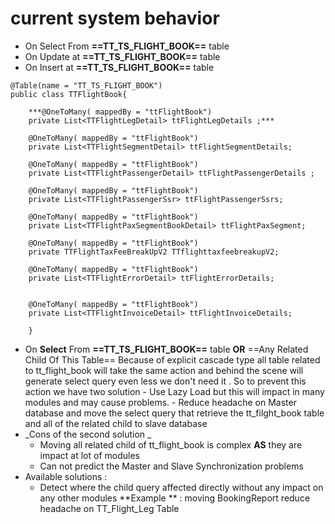 # current system behavior
- On Select From **==TT_TS_FLIGHT_BOOK==** table
- On Update at **==TT_TS_FLIGHT_BOOK==** table
- On Insert at **==TT_TS_FLIGHT_BOOK==** table

```
@Table(name = "TT_TS_FLIGHT_BOOK")
public class TTFlightBook{

	***@OneToMany( mappedBy = "ttFlightBook")
	private List<TTFlightLegDetail> ttFlightLegDetails ;***
	
	@OneToMany( mappedBy = "ttFlightBook")
	private List<TTFlightSegmentDetail> ttFlightSegmentDetails;

	@OneToMany( mappedBy = "ttFlightBook")
	private List<TTFlightPassengerDetail> ttFlightPassengerDetails ;

	@OneToMany( mappedBy = "ttFlightBook")
	private List<TTFlightPassengerSsr> ttFlightPassengerSsrs;

	@OneToMany( mappedBy = "ttFlightBook")
	private List<TTFlightPaxSegmentBookDetail> ttFlightPaxSegment;
	
	@OneToMany( mappedBy = "ttFlightBook")
	private TTFlightTaxFeeBreakUpV2 TTflighttaxfeebreakupV2;

	@OneToMany( mappedBy = "ttFlightBook")
	private List<TTFlightErrorDetail> ttFlightErrorDetails;


	@OneToMany( mappedBy = "ttFlightBook")
	private List<TTFlightInvoiceDetail> ttFlightInvoiceDetails;
	
	}
```

- On **Select** From  **==TT_TS_FLIGHT_BOOK==** table **OR** ==Any Related Child Of This Table==
		Because of explicit cascade type all table related to tt_flight_book will take the same action and behind the scene will generate select query even less we don't need it .
	 So to prevent this action we have two solution
		- Use Lazy Load but this will impact in many modules and may cause problems.
		- Reduce headache on Master database and move the select query that retrieve the tt_filght_book table and all of the related child to slave database
- _Cons of the second solution _
	-  Moving all related child of tt_flight_book is complex **AS** they are impact at lot of modules 
	- Can not predict the Master and Slave Synchronization problems 
- Available solutions : 
	- Detect where the child query affected directly without any impact on any other modules **Example ** : moving BookingReport reduce headache on TT_Flight_Leg Table 
		
